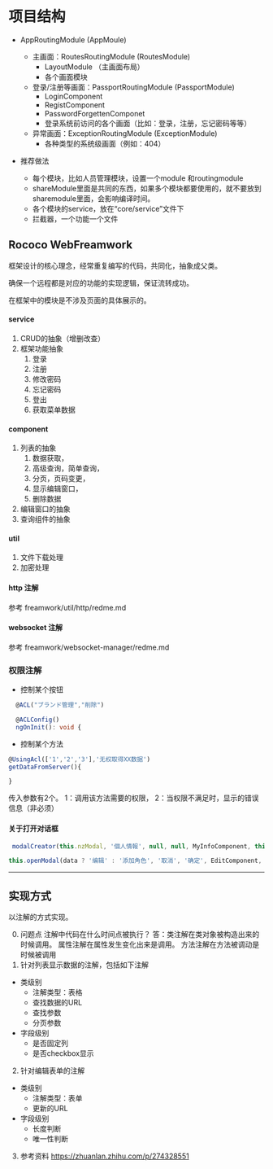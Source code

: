 # 项目结构

* AppRoutingModule (AppMoule)
  * 主画面：RoutesRoutingModule (RoutesModule)
    * LayoutModule （主画面布局）
    * 各个画面模块
  * 登录/注册等画面：PassportRoutingModule (PassportModule)
    * LoginComponent
    * RegistComponent
    * PasswordForgettenComponet
    * 登录系统前访问的各个画面（比如：登录，注册，忘记密码等等）
  * 异常画面：ExceptionRoutingModule (ExceptionModule)
    * 各种类型的系统级画面（例如：404）


* 推荐做法
  * 每个模块，比如人员管理模块，设置一个module 和routingmodule
  * shareModule里面是共同的东西，如果多个模块都要使用的，就不要放到sharemodule里面，会影响编译时间。
  * 各个模块的service，放在“core/service”文件下
  * 拦截器，一个功能一个文件

## Rococo WebFreamwork

框架设计的核心理念，经常重复编写的代码，共同化，抽象成父类。

确保一个远程都是对应的功能的实现逻辑，保证流转成功。

在框架中的模块是不涉及页面的具体展示的。

#### service

1. CRUD的抽象（增删改查）
2. 框架功能抽象
   1. 登录
   2. 注册
   3. 修改密码
   4. 忘记密码
   5. 登出
   6. 获取菜单数据

#### component

1. 列表的抽象
   1. 数据获取，
   2. 高级查询，简单查询，
   3. 分页，页码变更，
   4. 显示编辑窗口，
   5. 删除数据
2. 编辑窗口的抽象
3. 查询组件的抽象

#### util

1. 文件下载处理
2. 加密处理

#### http 注解
参考 freamwork/util/http/redme.md
#### websocket 注解
参考 freamwork/websocket-manager/redme.md

### 权限注解

* 控制某个按钮
```ts
  @ACL("ブランド管理","削除")
```

```ts
  @ACLConfig()
  ngOnInit(): void {
```

* 控制某个方法

```ts
@UsingAcl(['1','2','3'],'无权取得XX数据')
getDataFromServer(){

}
```

传入参数有2个。
1：调用该方法需要的权限，
2：当权限不满足时，显示的错误信息（非必须）

#### 关于打开对话框
```ts
 modalCreator(this.nzModal, '個人情報', null, null, MyInfoComponent, this.myInfo, true);
```
```ts
this.openModal(data ? '编辑' : '添加角色', '取消', '确定', EditComponent, data);
```

---

## 实现方式

以注解的方式实现。

0. 问题点
   注解中代码在什么时间点被执行？
   答：类注解在类对象被构造出来的时候调用。
   属性注解在属性发生变化出来是调用。
   方法注解在方法被调动是时候被调用
1. 针对列表显示数据的注解，包括如下注解

* 类级别
  * 注解类型：表格
  * 查找数据的URL
  * 查找参数
  * 分页参数
* 字段级别
  * 是否固定列
  * 是否checkbox显示

2. 针对编辑表单的注解

* 类级别
  * 注解类型：表单
  * 更新的URL
* 字段级别
  * 长度判断
  * 唯一性判断

3. 参考资料
   https://zhuanlan.zhihu.com/p/274328551
